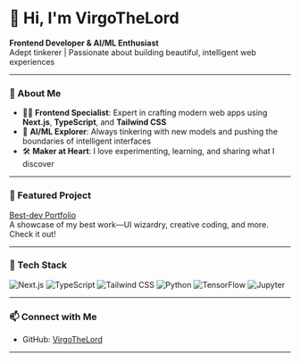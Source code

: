 # 👋 Hi, I'm VirgoTheLord

**Frontend Developer & AI/ML Enthusiast**  
Adept tinkerer | Passionate about building beautiful, intelligent web experiences

---

### 🚀 About Me

- 🧑‍💻 **Frontend Specialist**: Expert in crafting modern web apps using **Next.js**, **TypeScript**, and **Tailwind CSS**
- 🤖 **AI/ML Explorer**: Always tinkering with new models and pushing the boundaries of intelligent interfaces
- 🛠️ **Maker at Heart**: I love experimenting, learning, and sharing what I discover

---

### 🌟 Featured Project

[Best-dev Portfolio](https://github.com/VirgoTheLord/Best-dev-portfolio)  
A showcase of my best work—UI wizardry, creative coding, and more. Check it out!

---

### 🧰 Tech Stack

![Next.js](https://img.shields.io/badge/-Next.js-000?logo=next.js&logoColor=white)
![TypeScript](https://img.shields.io/badge/-TypeScript-3178c6?logo=typescript&logoColor=white)
![Tailwind CSS](https://img.shields.io/badge/-TailwindCSS-38bdf8?logo=tailwind-css&logoColor=white)
![Python](https://img.shields.io/badge/-Python-3776ab?logo=python&logoColor=white)
![TensorFlow](https://img.shields.io/badge/-TensorFlow-ff6f00?logo=tensorflow&logoColor=white)
![Jupyter](https://img.shields.io/badge/-Jupyter-F37626?logo=jupyter&logoColor=white)

---

### 📫 Connect with Me

- GitHub: [VirgoTheLord](https://github.com/VirgoTheLord)

---

<!--
**Fun Fact:** I’m an adept tinkerer—always exploring the intersection of frontend magic and AI innovation!
-->
